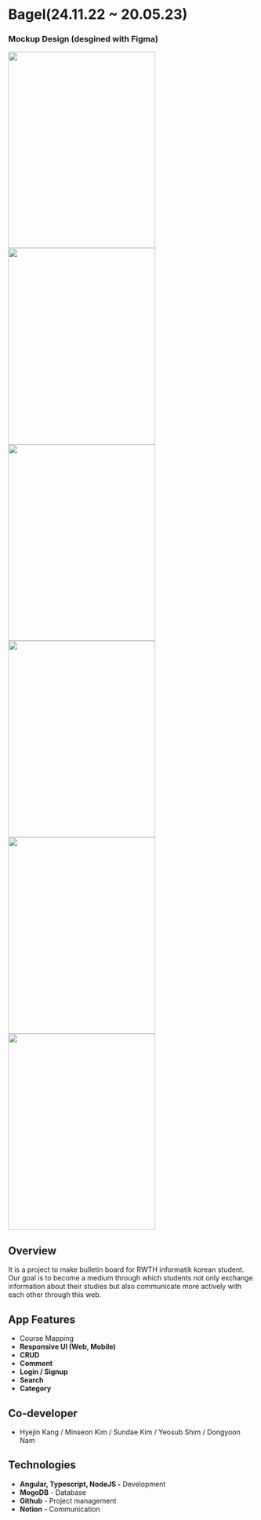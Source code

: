 # Bagel(24.11.22 ~ 20.05.23)



### Mockup Design (desgined with Figma)
<span>
  <img src="https://user-images.githubusercontent.com/48058931/205515625-d708eb7a-1696-4ded-ae25-f3c0a7bfc0e2.png" width="300" height="400">
</span>
<span>
  <img src="https://user-images.githubusercontent.com/48058931/205515635-7d548453-f367-45c7-b0f6-2db1c668e354.png" width="300" height="400">
</span>
<span>
  <img src="https://user-images.githubusercontent.com/48058931/205515643-d6d8a8a8-e68a-48ff-acf9-2e16ea9c03cd.png" width="300" height="400">
</span>
<span>
  <img src="https://user-images.githubusercontent.com/48058931/205515649-3d6ff342-ff9f-40ae-aa36-fa98fe306a79.png" width="300" height="400">
</span>
<span>
  <img src="https://user-images.githubusercontent.com/48058931/205515657-1b7f4197-8bab-46af-8820-1172cb929d5b.png" width="300" height="400">
</span>
<span>
  <img src="https://user-images.githubusercontent.com/48058931/205515663-bae982d3-3260-438a-bb07-d006dffe70a4.png" width="300" height="400">
</span>







## Overview

It is a project to make bulletin board for RWTH informatik korean student. Our goal is to become a medium through which students not only exchange information about their studies but also communicate more actively with each other through this web.

## App Features

- Course Mapping
- **Responsive UI (Web, Mobile)**
- **CRUD**
- **Comment**
- **Login / Signup**
- **Search**
- **Category**

## Co-developer

- Hyejin Kang / Minseon Kim / Sundae Kim / Yeosub Shim / Dongyoon Nam

## Technologies

- **Angular, Typescript, NodeJS -** Development
- **MogoDB** - Database
- **Github** - Project management
- **Notion** - Communication
